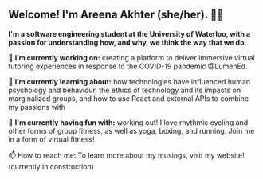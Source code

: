 ## Welcome! I'm Areena Akhter (she/her). :woman_technologist:
**I'm a software engineering student at the University of Waterloo, with a passion for understanding how, and why, we think the way that we do.**

🔭 **I’m currently working on:** creating a platform to deliver immersive virtual tutoring experiences in response to the COVID-19 pandemic @LumenEd.

🌱 **I’m currently learning about:** how technologies have influenced human psychology and behaviour, the ethics of technology and its impacts on marginalized groups, and how to use React and external APIs to combine my passions with 

👯 **I'm currently having fun with:** working out! I love rhythmic cycling and other forms of group fitness, as well as yoga, boxing, and running. Join me in a form of virtual fitness!

📫 How to reach me: To learn more about my musings, visit my website! (currently in construction)
